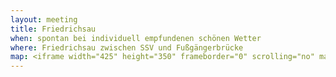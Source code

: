 ```yaml
---
layout: meeting
title: Friedrichsau
when: spontan bei individuell empfundenen schönen Wetter
where: Friedrichsau zwischen SSV und Fußgängerbrücke
map: <iframe width="425" height="350" frameborder="0" scrolling="no" marginheight="0" marginwidth="0" src="http://maps.google.com/maps?f=d&amp;source=s_d&amp;saddr=48.405739,10.01482&amp;daddr=&amp;geocode=&amp;hl=de&amp;mra=mift&amp;mrsp=0&amp;sz=18&amp;sll=48.406019,10.014247&amp;sspn=0.002486,0.006968&amp;doflg=ptk&amp;ie=UTF8&amp;ll=48.406019,10.014247&amp;spn=0.002486,0.006968&amp;t=h&amp;output=embed"></iframe><br /><small><a href="http://maps.google.com/maps?f=d&amp;source=embed&amp;saddr=48.405739,10.01482&amp;daddr=&amp;geocode=&amp;hl=de&amp;mra=mift&amp;mrsp=0&amp;sz=18&amp;sll=48.406019,10.014247&amp;sspn=0.002486,0.006968&amp;doflg=ptk&amp;ie=UTF8&amp;ll=48.406019,10.014247&amp;spn=0.002486,0.006968&amp;t=h" style="color:#0000FF;text-align:left">Größere Kartenansicht</a></small>
---
```

